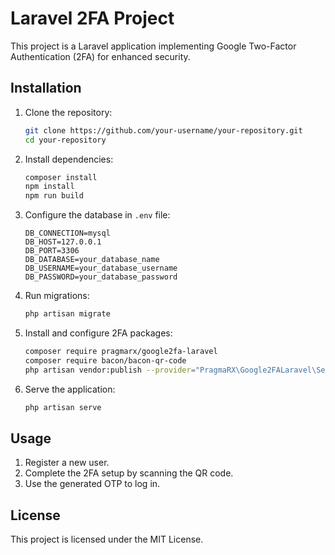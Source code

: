 # Laravel 2FA Project

This project is a Laravel application implementing Google Two-Factor Authentication (2FA) for enhanced security.

## Installation

1. Clone the repository:

    ```bash
    git clone https://github.com/your-username/your-repository.git
    cd your-repository
    ```

2. Install dependencies:

    ```bash
    composer install
    npm install
    npm run build
    ```

3. Configure the database in `.env` file:

    ```plaintext
    DB_CONNECTION=mysql
    DB_HOST=127.0.0.1
    DB_PORT=3306
    DB_DATABASE=your_database_name
    DB_USERNAME=your_database_username
    DB_PASSWORD=your_database_password
    ```

4. Run migrations:

    ```bash
    php artisan migrate
    ```

5. Install and configure 2FA packages:

    ```bash
    composer require pragmarx/google2fa-laravel
    composer require bacon/bacon-qr-code
    php artisan vendor:publish --provider="PragmaRX\Google2FALaravel\ServiceProvider"
    ```

6. Serve the application:
    ```bash
    php artisan serve
    ```

## Usage

1. Register a new user.
2. Complete the 2FA setup by scanning the QR code.
3. Use the generated OTP to log in.

## License

This project is licensed under the MIT License.
